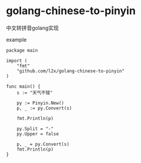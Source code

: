 golang-chinese-to-pinyin
========================

中文转拼音golang实现


example
```golang
package main

import (
    "fmt"
    "github.com/l2x/golang-chinese-to-pinyin"
)

func main() {
    s := "天气不错"

    py := Pinyin.New()
    p, _ := py.Convert(s)

    fmt.Println(p)

    py.Split = "-"
    py.Upper = false

    p, _ = py.Convert(s)
    fmt.Println(p)
}
```
